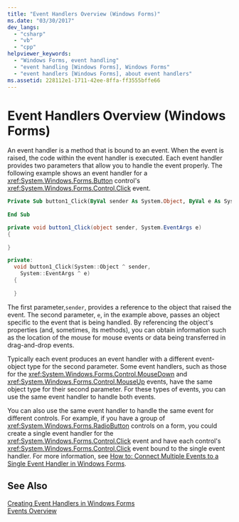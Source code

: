 ```yaml
---
title: "Event Handlers Overview (Windows Forms)"
ms.date: "03/30/2017"
dev_langs: 
  - "csharp"
  - "vb"
  - "cpp"
helpviewer_keywords: 
  - "Windows Forms, event handling"
  - "event handling [Windows Forms], Windows Forms"
  - "event handlers [Windows Forms], about event handlers"
ms.assetid: 228112e1-1711-42ee-8ffa-ff3555bffe66
---
```

# Event Handlers Overview (Windows Forms)
An event handler is a method that is bound to an event. When the event is raised, the code within the event handler is executed. Each event handler provides two parameters that allow you to handle the event properly. The following example shows an event handler for a <xref:System.Windows.Forms.Button> control's <xref:System.Windows.Forms.Control.Click> event.  
  
```vb  
Private Sub button1_Click(ByVal sender As System.Object, ByVal e As System.EventArgs) Handles button1.Click  
  
End Sub  
```  
  
```csharp  
private void button1_Click(object sender, System.EventArgs e)   
{  
  
}  
```  
  
```cpp  
private:  
  void button1_Click(System::Object ^ sender,  
    System::EventArgs ^ e)  
  {  
  
  }  
```  
  
 The first parameter,`sender`, provides a reference to the object that raised the event. The second parameter, `e`, in the example above, passes an object specific to the event that is being handled. By referencing the object's properties (and, sometimes, its methods), you can obtain information such as the location of the mouse for mouse events or data being transferred in drag-and-drop events.  
  
 Typically each event produces an event handler with a different event-object type for the second parameter. Some event handlers, such as those for the <xref:System.Windows.Forms.Control.MouseDown> and <xref:System.Windows.Forms.Control.MouseUp> events, have the same object type for their second parameter. For these types of events, you can use the same event handler to handle both events.  
  
 You can also use the same event handler to handle the same event for different controls. For example, if you have a group of <xref:System.Windows.Forms.RadioButton> controls on a form, you could create a single event handler for the <xref:System.Windows.Forms.Control.Click> event and have each control's <xref:System.Windows.Forms.Control.Click> event bound to the single event handler. For more information, see [How to: Connect Multiple Events to a Single Event Handler in Windows Forms](../../../docs/framework/winforms/how-to-connect-multiple-events-to-a-single-event-handler-in-windows-forms.md).  
  
## See Also  
 [Creating Event Handlers in Windows Forms](../../../docs/framework/winforms/creating-event-handlers-in-windows-forms.md)  
 [Events Overview](../../../docs/framework/winforms/events-overview-windows-forms.md)

